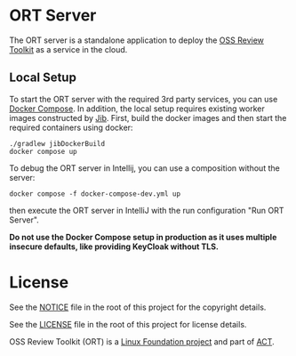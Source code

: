 # ORT Server

The ORT server is a standalone application to deploy the 
[OSS Review Toolkit](https://github.com/oss-review-toolkit/ort) as a service in the cloud.

## Local Setup

To start the ORT server with the required 3rd party services, you can use
[Docker Compose](https://docs.docker.com/compose/). In addition, the local setup requires existing worker images
constructed by [Jib](https://github.com/GoogleContainerTools/jib). First, build the docker images and then start the
required containers using docker:
```shell
./gradlew jibDockerBuild
docker compose up
```

To debug the ORT server in Intellij, you can use a composition without the server:
```shell
docker compose -f docker-compose-dev.yml up
```
then execute the ORT server in IntelliJ with the run configuration "Run ORT Server".

**Do not use the Docker Compose setup in production as it uses multiple insecure defaults, like providing KeyCloak without
TLS.**

# License

See the [NOTICE](./NOTICE) file in the root of this project for the copyright details.

See the [LICENSE](./LICENSE) file in the root of this project for license details.

OSS Review Toolkit (ORT) is a [Linux Foundation project](https://www.linuxfoundation.org) and part of
[ACT](https://automatecompliance.org/).
